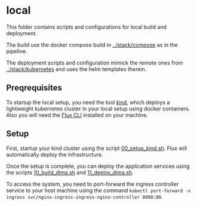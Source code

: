 # local

This folder contains scripts and configurations for local build and deployment.

The build use the docker compose build in [../stack/compose](../stack/compose) as in the pipeline.

The deployment scripts and configuration mimick the remote ones from [../stack/kubernetes](../stack/kubernetes) and uses the helm templates therein.

## Preqrequisites

To startup the local setup, you need the tool [kind](https://kind.sigs.k8s.io/), which deploys a lightweight kubernetes cluster in your local setup using docker containers. Also you will need the [Flux CLI](https://fluxcd.io/flux/cmd/) installed on your machine.

## Setup

First, startup your kind cluster using the script [00_setup_kind.sh](./kubernetes/00_setup_kind.sh). Flux will automatically deploy the infrastructure.

Once the setup is complete, you can deploy the application services using the scripts [10_build_dima.sh](./kubernetes/10_build_dima.sh) and [11_deploy_dima.sh](./kubernetes/11_deploy_dima.sh).

To access the system, you need to port-forward the ingress controller service to your host machine using the command `kubectl port-forward -n ingress svc/nginx-ingress-ingress-nginx-controller 8080:80`.